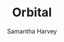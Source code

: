 ---
status: read
title: Orbital
author:
  - Samantha Harvey
year: 2023
book-id: 1
personal-rating: 👍-
---